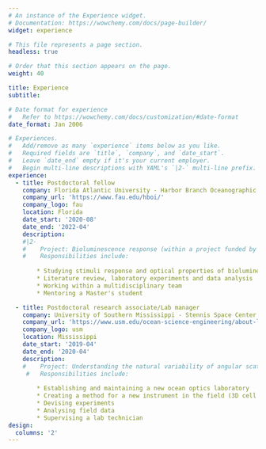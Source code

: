 ```yaml
---
# An instance of the Experience widget.
# Documentation: https://wowchemy.com/docs/page-builder/
widget: experience

# This file represents a page section.
headless: true

# Order that this section appears on the page.
weight: 40

title: Experience
subtitle:

# Date format for experience
#   Refer to https://wowchemy.com/docs/customization/#date-format
date_format: Jan 2006

# Experiences.
#   Add/remove as many `experience` items below as you like.
#   Required fields are `title`, `company`, and `date_start`.
#   Leave `date_end` empty if it's your current employer.
#   Begin multi-line descriptions with YAML's `|2-` multi-line prefix.
experience:
  - title: Postdoctoral fellow
    company: Florida Atlantic University - Harbor Branch Oceanographic Institute
    company_url: 'https://www.fau.edu/hboi/'
    company_logo: fau
    location: Florida
    date_start: '2020-08'
    date_end: '2022-04'
    description: 
    #|2-
    #    Project: Bioluminescence response (within a project funded by the Office of Naval Research)
    #    Responsibilities include:
        
        * Studying stimuli response and optical properties of bioluminescent plankton
        * Literature review, laboratory experiments and data analysis
        * Working within a multidisciplinary team
        * Mentoring a Master's student

  - title: Postdoctoral research associate/Lab manager
    company: University of Southern Mississippi - Stennis Space Center
    company_url: 'https://www.usm.edu/ocean-science-engineering/about-location.php'
    company_logo: usm
    location: Mississippi
    date_start: '2019-04'
    date_end: '2020-04'
    description: 
    #    Project: Understanding the natural variability of angular scattering by oceanic particles
     #   Responsibilities include:
        
        * Establishing and maintaining a new ocean optics laboratory
        * Creating a method for a new instrument in the field (3D cell explorer)
        * Devising experiments
        * Analysing field data
        * Supervising a lab technician
design:
  columns: '2'
---
```

